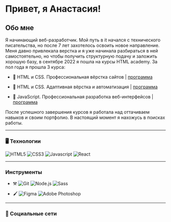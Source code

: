 # Привет, я Анастасия!

## Обо мне
Я начинающий веб-разработчик. Мой путь в it начался с технического писательства, но после 7 лет захотелось освоить новое направление. Меня давно привлекала верстка и я уже начинала разбираться в ней самостоятельно, но чтобы получить структурную подачу и заложить хорошую базу, в сентябре 2022 я пошла на курсы HTML academy. За пол года я прошла 3 курса:

- :baby: HTML и CSS. Профессиональная вёрстка сайтов | [программа](https://htmlacademy.ru/intensive/htmlcss/38#program)

- :child: HTML и CSS. Адаптивная вёрстка и автоматизация | [программа](https://htmlacademy.ru/intensive/adaptive/30#program)

- :girl: JavaScript. Профессиональная разработка веб-интерфейсов | [программа](https://htmlacademy.ru/intensive/javascript/31#program)

После успешного завершения курсов я работала над оттачиваем навыков и своим портфолио. В настоящий момент я нахожусь в поисках работы.

---

### :desktop_computer: Технологии
  ![HTML5](https://img.shields.io/badge/-HTML-2e2d2d?style=for-the-badge&logo=html5)
  ![CSS3](https://img.shields.io/badge/-CSS-2e2d2d?style=for-the-badge&logo=css3&logoColor=2962ff)
  ![Javascript](https://img.shields.io/badge/-javascript-2e2d2d?style=for-the-badge&logo=javascript)
  ![React](https://img.shields.io/badge/-react-2e2d2d?style=for-the-badge&logo=react)
  

---

###  Инструменты
  - :hammer_and_pick: 
  ![Git](https://img.shields.io/badge/-git-582e82?style=for-the-badge&logo=git)
  ![Node.js](https://img.shields.io/badge/-node.js-582e82?style=for-the-badge&logo=node.js)
  ![Sass](https://img.shields.io/badge/-sass-582e82?style=for-the-badge&logo=sass)

  - :paintbrush:
  ![Figma](https://img.shields.io/badge/-figma-582e82?style=for-the-badge&logo=figma)
  ![Adobe Photoshop](https://img.shields.io/badge/-PS-582e82?style=for-the-badge&logo=adobephotoshop)

---

### :handshake: Социальные сети

